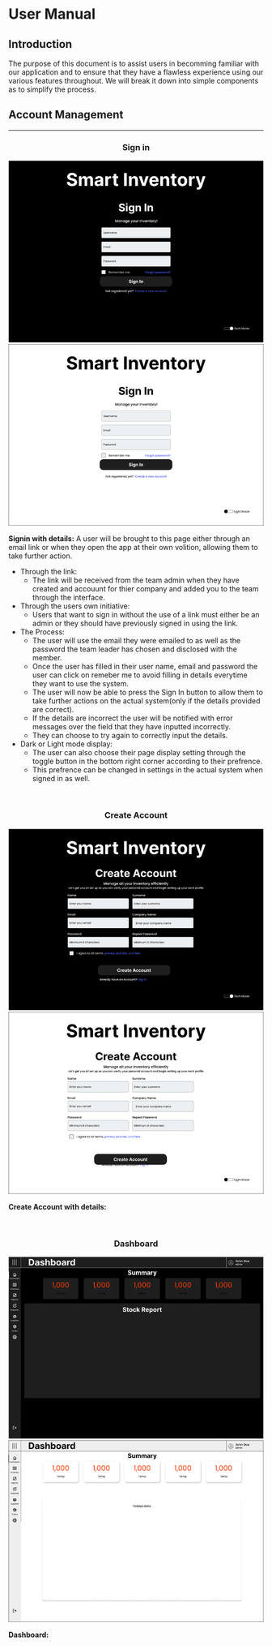 # User Manual
## Introduction
The purpose of this document is to assist users in becomming familiar with our application and to ensure that they have a flawless experience using our various features throughout. We will break it down into simple components as to simplify the process.

## Account Management

<hr>
<div align="center">
  <h3>Sign in</h3>
  <img src="/media/wireframes/SignIn_dark.png">
  <img src="/media/wireframes/SignIn_light.png">
</div>

**Signin with details:**
A user will be brought to this page either through an email link or when they open the app at their own volition, allowing them to take further action.
* Through the link:
  * The link will be received from the team admin when they have created and accouunt for thier company and added you to the team through the interface. 
* Through the users own initiative:
  * Users that want to sign in without the use of a link must either be an admin or they should have previously signed in using the link.
* The Process:
  * The user will use the email they were emailed to as well as the password the team leader has chosen and disclosed with the member.
  * Once the user has filled in their user name, email and password the user can click on remeber me to avoid filling in details everytime they want to use the system.
  * The user will now be able to press the Sign In button to allow them to take further actions on the actual system(only if the details provided are correct).
  * If the details are incorrect the user will be notified with error messages over the field that they have inputted incorrectly.
  * They can choose to try again to correctly input the details.
* Dark or Light mode display:
  * The user can also choose their page display setting through the toggle button in the bottom right corner according to their prefrence.
  * This prefrence can be changed in settings in the actual system when signed in as well.

<br>

<div align="center">
  <h3>Create Account</h3>
  <img src="/media/wireframes/CreateAcc_dark.png">
  <img src="/media/wireframes/CreateAcc_light.png">
</div>

**Create Account with details:**

<br>

<div align="center">
  <h3>Dashboard</h3>
  <img src="/media/wireframes/Dashboard_dark.png">
  <img src="/media/wireframes/Dashboard_light.png">
</div>

**Dashboard:**

<br>
